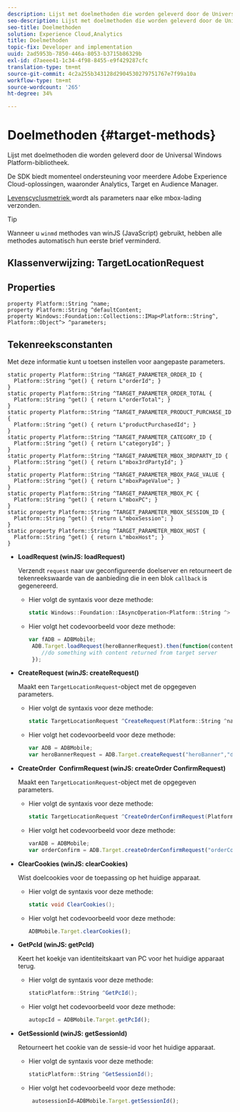 ```yaml
---
description: Lijst met doelmethoden die worden geleverd door de Universal Windows Platform-bibliotheek.
seo-description: Lijst met doelmethoden die worden geleverd door de Universal Windows Platform-bibliotheek.
seo-title: Doelmethoden
solution: Experience Cloud,Analytics
title: Doelmethoden
topic-fix: Developer and implementation
uuid: 2ad5953b-7850-446a-8053-b3715b86329b
exl-id: d7aeee41-1c34-4f98-8455-e9f429287cfc
translation-type: tm+mt
source-git-commit: 4c2a255b343128d2904530279751767e7f99a10a
workflow-type: tm+mt
source-wordcount: '265'
ht-degree: 34%

---
```


# Doelmethoden {#target-methods}

Lijst met doelmethoden die worden geleverd door de Universal Windows Platform-bibliotheek.

De SDK biedt momenteel ondersteuning voor meerdere Adobe Experience Cloud-oplossingen, waaronder Analytics, Target en Audience Manager.

[Levenscyclusmetriek ](/help/universal-windows/metrics.md) wordt als parameters naar elke mbox-lading verzonden.

>[!TIP]
>
>Wanneer u `winmd` methodes van winJS (JavaScript) gebruikt, hebben alle methodes automatisch hun eerste brief verminderd.

## Klassenverwijzing: TargetLocationRequest

## Properties

```
property Platform::String ^name; 
property Platform::String ^defaultContent; 
property Windows::Foundation::Collections::IMap<Platform::String^, Platform::Object^> ^parameters;
```

## Tekenreeksconstanten

Met deze informatie kunt u toetsen instellen voor aangepaste parameters.

```
static property Platform::String ^TARGET_PARAMETER_ORDER_ID { 
  Platform::String ^get() { return L"orderId"; } 
} 
static property Platform::String ^TARGET_PARAMETER_ORDER_TOTAL { 
  Platform::String ^get() { return L"orderTotal"; } 
} 
static property Platform::String ^TARGET_PARAMETER_PRODUCT_PURCHASE_ID { 
  Platform::String ^get() { return L"productPurchasedId"; } 
} 
static property Platform::String ^TARGET_PARAMETER_CATEGORY_ID { 
  Platform::String ^get() { return L"categoryId"; } 
} 
static property Platform::String ^TARGET_PARAMETER_MBOX_3RDPARTY_ID { 
  Platform::String ^get() { return L"mbox3rdPartyId"; } 
} 
static property Platform::String ^TARGET_PARAMETER_MBOX_PAGE_VALUE { 
  Platform::String ^get() { return L"mboxPageValue"; } 
} 
static property Platform::String ^TARGET_PARAMETER_MBOX_PC { 
  Platform::String ^get() { return L"mboxPC"; } 
} 
static property Platform::String ^TARGET_PARAMETER_MBOX_SESSION_ID { 
  Platform::String ^get() { return L"mboxSession"; } 
} 
static property Platform::String ^TARGET_PARAMETER_MBOX_HOST { 
  Platform::String ^get() { return L"mboxHost"; } 
}
```

* **LoadRequest (winJS: loadRequest)**

   Verzendt `request` naar uw geconfigureerde doelserver en retourneert de tekenreekswaarde van de aanbieding die in een blok `callback` is gegenereerd.

   * Hier volgt de syntaxis voor deze methode:

      ```csharp
      static Windows::Foundation::IAsyncOperation<Platform::String ^> ^LoadRequest(TargetLocationRequest ^request);
      ```

   * Hier volgt het codevoorbeeld voor deze methode:

      ```js
      var fADB = ADBMobile; 
       ADB.Target.loadRequest(heroBannerRequest).then(function(content){ 
          //do something with content returned from target server 
       });
      ```

* **CreateRequest (winJS: createRequest()**

   Maakt een `TargetLocationRequest`-object met de opgegeven parameters.

   * Hier volgt de syntaxis voor deze methode:

      ```csharp
      static TargetLocationRequest ^CreateRequest(Platform::String ^name, Platform::String ^defaultContent,Windows::Foundation::Collections::IMap<Platform::String^,Platform::Object^> ^parameters); 
      ```

   * Hier volgt het codevoorbeeld voor deze methode:

      ```js
      var ADB = ADBMobile;
      var heroBannerRequest = ADB.Target.createRequest("heroBanner","default.png", null); 
      ```

* **CreateOrder &#x200B; ConfirmRequest (winJS: createOrder &#x200B; ConfirmRequest)**

   Maakt een `TargetLocationRequest`-object met de opgegeven parameters.

   * Hier volgt de syntaxis voor deze methode:

      ```csharp
      static TargetLocationRequest ^CreateOrderConfirmRequest(Platform::String ^name, Platform::String ^orderId,Platform::String ^orderTotal,Platform::String ^productPurchasedId,Windows::Foundation::Collections::IMap<Platform::String^,Platform::Object^> ^parameters); 
      ```

   * Hier volgt het codevoorbeeld voor deze methode:

      ```js
      varADB = ADBMobile;
      var orderConfirm = ADB.Target.createOrderConfirmRequest("orderConfirm","order","47.88","3722",null);
      ```

* **ClearCookies (winJS: clearCookies)**

   Wist doelcookies voor de toepassing op het huidige apparaat.

   * Hier volgt de syntaxis voor deze methode:

      ```csharp
      static void ClearCookies();
      ```

   * Hier volgt het codevoorbeeld voor deze methode:

      ```js
      ADBMobile.Target.clearCookies();
      ```

* **GetPcId (winJS: getPcId)**

   Keert het koekje van identiteitskaart van PC voor het huidige apparaat terug.

   * Hier volgt de syntaxis voor deze methode:

      ```csharp
      staticPlatform::String ^GetPcId();
      ```

   * Hier volgt het codevoorbeeld voor deze methode:

      ```js
      autopcId = ADBMobile.Target.getPcId();
      ```

* **GetSessionId (winJS: getSessionId)**

   Retourneert het cookie van de sessie-id voor het huidige apparaat.

   * Hier volgt de syntaxis voor deze methode:

      ```csharp
      staticPlatform::String ^GetSessionId();
      ```

   * Hier volgt het codevoorbeeld voor deze methode:

      ```js
       autosessionId=ADBMobile.Target.getSessionId(); 
      ```
